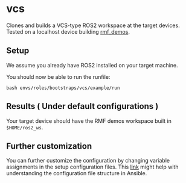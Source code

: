 # vcs 

Clones and builds a VCS-type ROS2 workspace at the target devices. Tested on a localhost device building [rmf_demos](https://github.com/open-rmf/rmf_demos). 

## Setup
We assume you already have ROS2 installed on your target machine.

You should now be able to run the runfile:
```
bash envs/roles/bootstraps/vcs/example/run
```

## Results ( Under default configurations )
Your target device should have the RMF demos workspace built in `$HOME/ros2_ws`.

## Further customization
You can further customize the configuration by changing variable assignments in the setup configuration files. This [link](https://docs.ansible.com/ansible/latest/user_guide/intro_inventory.html#group-variables) might help with understanding the configuration file structure in Ansible.


